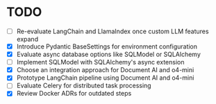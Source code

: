 # TODO

<!-- Add new tasks here using the format `- [ ] description` -->
- [ ] Re-evaluate LangChain and LlamaIndex once custom LLM features expand
- [x] Introduce Pydantic BaseSettings for environment configuration
- [x] Evaluate async database options like SQLModel or SQLAlchemy
- [ ] Implement SQLModel with SQLAlchemy's async extension
- [x] Choose an integration approach for Document AI and o4-mini
- [x] Prototype LangChain pipeline using Document AI and o4-mini
- [ ] Evaluate Celery for distributed task processing
- [x] Review Docker ADRs for outdated steps
